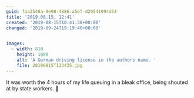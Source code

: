 ```yaml
---
guid: faa3548a-9e98-4886-a5ef-d29541994d54
title: '2019.08.15, 12:41'
created: '2019-08-15T10:41:38+00:00'
changed: '2019-09-24T19:19:40+00:00'


images:
  - width: 810
    height: 1080
    alt: 'A German driving license in the authors name. '
    file: 20190815T133435.jpg
---
```


It was worth the 4 hours of my life queuing in a bleak office, being shouted at by state workers. 🎉
